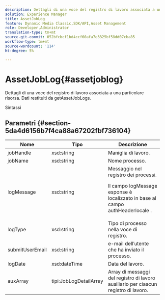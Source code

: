 ```yaml
---
description: Dettagli di una voce del registro di lavoro associata a una particolare risorsa. Dati restituiti da getAssetJobLogs.
solution: Experience Manager
title: AssetJobLog
feature: Dynamic Media Classic,SDK/API,Asset Management
role: Developer,Administrator
translation-type: tm+mt
source-git-commit: 052bfcbcf1bd4ccf60afa7e3325bf58dd07cba85
workflow-type: tm+mt
source-wordcount: '114'
ht-degree: 5%

---
```



# AssetJobLog{#assetjoblog}

Dettagli di una voce del registro di lavoro associata a una particolare risorsa. Dati restituiti da getAssetJobLogs.

Sintassi

## Parametri {#section-5da4d6156b7f4ca88a67202fbf736104}

<table id="table_7BC785BC95EA43D582D1B2289FF3130D"> 
 <thead> 
  <tr> 
   <th colname="col1" class="entry"> Nome </th> 
   <th colname="col2" class="entry"> Tipo </th> 
   <th colname="col3" class="entry"> Descrizione </th> 
  </tr> 
 </thead>
 <tbody> 
  <tr> 
   <td colname="col1"> <span class="codeph"> <span class="varname"> jobHandle</span> </span> </td> 
   <td colname="col2"> <span class="codeph"> xsd:string</span> </td> 
   <td colname="col3"> Maniglia di lavoro. </td> 
  </tr> 
  <tr> 
   <td colname="col1"> <span class="codeph"> <span class="varname"> jobName</span> </span> </td> 
   <td colname="col2"> <span class="codeph"> xsd:string</span> </td> 
   <td colname="col3"> Nome processo. </td> 
  </tr> 
  <tr> 
   <td colname="col1"> <span class="codeph"> <span class="varname"> logMessage</span> </span> </td> 
   <td colname="col2"> <span class="codeph"> xsd:string</span> </td> 
   <td colname="col3">Messaggio nel registro dei processi. <p><span class="codeph"> Il campo </span> logMessage esponse è localizzato in base al campo  <span class="codeph"> </span> authHeaderlocale . </p></td> 
  </tr> 
  <tr> 
   <td colname="col1"> <span class="codeph"> <span class="varname"> logType</span> </span> </td> 
   <td colname="col2"> <span class="codeph"> xsd:string</span> </td> 
   <td colname="col3"> Tipo di processo nella voce di registro. </td> 
  </tr> 
  <tr> 
   <td colname="col1"> <span class="codeph"> <span class="varname"> submitUserEmail</span> </span> </td> 
   <td colname="col2"> <span class="codeph"> xsd:string</span> </td> 
   <td colname="col3"> e-mail dell’utente che ha inviato il processo. </td> 
  </tr> 
  <tr> 
   <td colname="col1"> <span class="codeph"> <span class="varname"> logDate</span> </span> </td> 
   <td colname="col2"> <span class="codeph"> xsd:dateTime</span> </td> 
   <td colname="col3"> Data del lavoro. </td> 
  </tr> 
  <tr> 
   <td colname="col1"> <span class="codeph"> <span class="varname"> auxArray</span> </span> </td> 
   <td colname="col2"> <span class="codeph"> tipi:JobLogDetailArray</span> </td> 
   <td colname="col3"> Array di messaggi del registro di lavoro ausiliario per ciascun registro di lavoro. </td> 
  </tr> 
 </tbody> 
</table>

